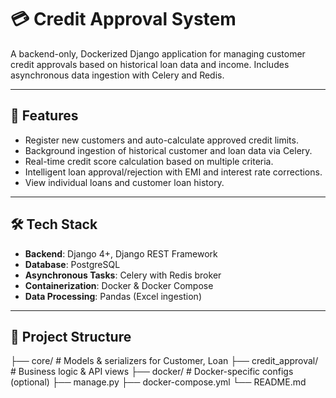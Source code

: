 # 💳 Credit Approval System

A backend-only, Dockerized Django application for managing customer credit approvals based on historical loan data and income. Includes asynchronous data ingestion with Celery and Redis.

---

## 🚀 Features

- Register new customers and auto-calculate approved credit limits.
- Background ingestion of historical customer and loan data via Celery.
- Real-time credit score calculation based on multiple criteria.
- Intelligent loan approval/rejection with EMI and interest rate corrections.
- View individual loans and customer loan history.

---

## 🛠 Tech Stack

- **Backend**: Django 4+, Django REST Framework
- **Database**: PostgreSQL
- **Asynchronous Tasks**: Celery with Redis broker
- **Containerization**: Docker & Docker Compose
- **Data Processing**: Pandas (Excel ingestion)

---

## 🧱 Project Structure

├── core/ # Models & serializers for Customer, Loan
├── credit_approval/ # Business logic & API views
├── docker/ # Docker-specific configs (optional)
├── manage.py
├── docker-compose.yml
└── README.md